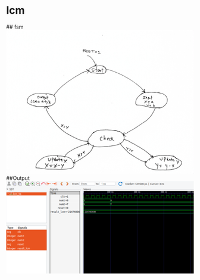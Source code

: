 <h1>lcm </h1>
## fsm
<img src="./lcm.jpg" alt="full adder using vhdl">
##Output
<img src="./Screenshot from 2024-02-20 22-06-16.png" alt="lcm using vhdl">